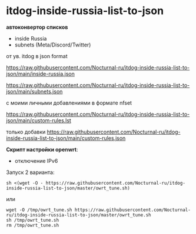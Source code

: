 # itdog-inside-russia-list-to-json
**автоконвертор списков**
- inside Russia
- subnets (Meta/Discord/Twitter)

от ув. itdog в json format

https://raw.githubusercontent.com/Nocturnal-ru/itdog-inside-russia-list-to-json/main/inside-russia.json

https://raw.githubusercontent.com/Nocturnal-ru/itdog-inside-russia-list-to-json/main/subnets.json

с моими личными добавлениями в формате nfset

https://raw.githubusercontent.com/Nocturnal-ru/itdog-inside-russia-list-to-json/main/custom-rules.lst

только добавки
https://raw.githubusercontent.com/Nocturnal-ru/itdog-inside-russia-list-to-json/main/custom-rules.json

**Скрипт настройки openwrt**:
- отключение IPv6


Запуск 2 варианта:
```
sh <(wget -O - https://raw.githubusercontent.com/Nocturnal-ru/itdog-inside-russia-list-to-json/master/owrt_tune.sh)
```
или
```
wget -O /tmp/owrt_tune.sh https://raw.githubusercontent.com/Nocturnal-ru/itdog-inside-russia-list-to-json/master/owrt_tune.sh
sh /tmp/owrt_tune.sh
rm /tmp/owrt_tune.sh
```
